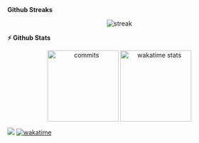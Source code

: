 <!--
**Noudi03/Noudi03** is a ✨ _special_ ✨ repository because its `README.md` (this file) appears on your GitHub profile.

Here are some ideas to get you started:

- 🔭 I’m currently working on ..
- 🌱 I’m currently learning
- 💬 Ask me about ...
- 📫 How to reach me: ..
-->
<summary><b>Github Streaks</b></summary>
<p align="center"><img src="https://github-readme-streak-stats.herokuapp.com/?user=Noudi03&theme=black-ice&hide_border=true&stroke=0000&background=0D1117&ring=e05397&fire=e05397&currStreakLabel=e05397" alt="streak"/></p>

<summary><b>⚡ Github Stats</b></summary>
<p align="center"><img height="160em" src="https://github-readme-stats.vercel.app/api?username=Noudi03&show_icons=true&theme=radical&count_private=true" alt="commits" align = "center"/>
<img height="160em" src="https://github-readme-stats.vercel.app/api/wakatime?username=noudi03&v=2&theme=radical" alt="wakatime stats" align = "center"/></p>



<!--![Github trophies](https://github-profile-trophy.vercel.app/?username=Noudi03&no-bg=true)-->


![](https://visitor-badge.laobi.icu/badge?page_id=Noudi03.Noudi03)
[![wakatime](https://wakatime.com/badge/user/1952dc92-64e1-40d8-8cc5-242b6d81d12a.svg)](https://wakatime.com/@1952dc92-64e1-40d8-8cc5-242b6d81d12a)

<!-- goal for the new year is to add all the boring skillsets (someone has to do this sht)-->




